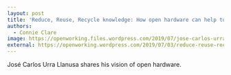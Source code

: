 ```yaml
---
layout: post
title: 'Reduce, Reuse, Recycle knowledge: How open hardware can help to build a more sustainable future'
authors:
  - Connie Clare
image: https://openworking.files.wordpress.com/2019/07/jose-carlos-urra-llanusa-blue-illustration-1.jpg?w=717&h=403
external: https://openworking.wordpress.com/2019/07/03/reduce-reuse-recycle-knowledge-how-open-hardware-can-help-to-build-a-more-sustainable-future/
---
```


José Carlos Urra Llanusa shares his vision of open hardware.

